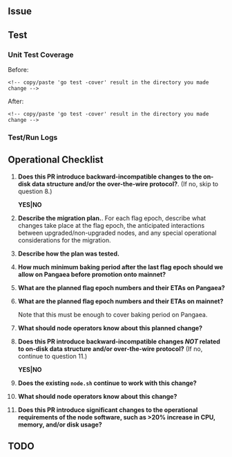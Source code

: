 ## Issue

<!-- link to the issue number or description of the issue -->

## Test

### Unit Test Coverage

Before:

```
<!-- copy/paste 'go test -cover' result in the directory you made change -->
```

After:

```
<!-- copy/paste 'go test -cover' result in the directory you made change -->
```

### Test/Run Logs

<!-- links to the test/run log, or copy&paste part of the log if it is too long -->
<!-- or you may just create a [gist](https://gist.github.com/) and link the gist here -->

## Operational Checklist

1. **Does this PR introduce backward-incompatible changes to the on-disk data structure and/or the over-the-wire
   protocol?**. (If no, skip to question 8.)

   **YES|NO**

2. **Describe the migration plan.**. For each flag epoch, describe what changes take place at the flag epoch, the
   anticipated interactions between upgraded/non-upgraded nodes, and any special operational considerations for the
   migration.

3. **Describe how the plan was tested.**

4. **How much minimum baking period after the last flag epoch should we allow on Pangaea before promotion onto
   mainnet?**

5. **What are the planned flag epoch numbers and their ETAs on Pangaea?**

6. **What are the planned flag epoch numbers and their ETAs on mainnet?**

   Note that this must be enough to cover baking period on Pangaea.

7. **What should node operators know about this planned change?**

8. **Does this PR introduce backward-incompatible changes *NOT* related to on-disk data structure and/or over-the-wire
   protocol?** (If no, continue to question 11.)

   **YES|NO**

9. **Does the existing `node.sh` continue to work with this change?**

10. **What should node operators know about this change?**

11. **Does this PR introduce significant changes to the operational requirements of the node software, such as >20%
    increase in CPU, memory, and/or disk usage?**

## TODO
